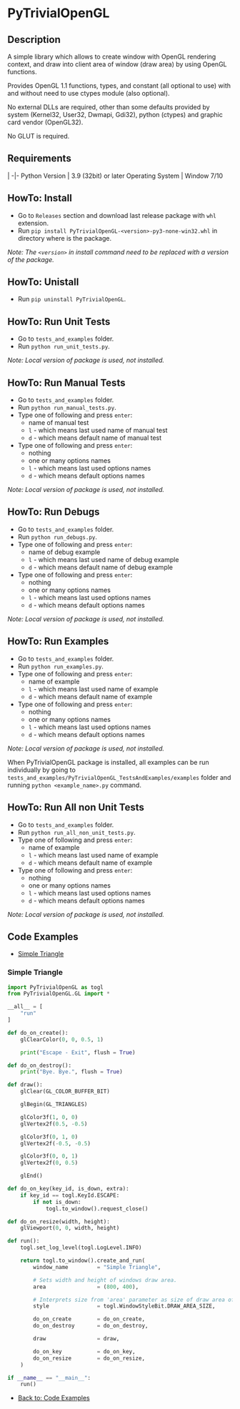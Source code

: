 # PyTrivialOpenGL
## Description

A simple library which allows to create window with OpenGL rendering context, 
and draw into client area of window (draw area) by using OpenGL functions.

Provides OpenGL 1.1 functions, types, and constant (all optional to use) with and without need to use ctypes module (also optional).

No external DLLs are required, other than some defaults provided by system (Kernel32, User32, Dwmapi, Gdi32), python (ctypes) and graphic card vendor (OpenGL32).

No GLUT is required.

## Requirements

|
-|-
Python Version | 3.9 (32bit) or later
Operating System | Window 7/10 

## HowTo: Install
- Go to `Releases` section and download last release package with `whl` extension. 
- Run `pip install PyTrivialOpenGL-<version>-py3-none-win32.whl` in directory where is the package.

*Note: The `<version>` in install command need to be replaced with a version of the package.*

## HowTo: Unistall

- Run `pip uninstall PyTrivialOpenGL`.

## HowTo: Run Unit Tests

- Go to `tests_and_examples` folder.
- Run `python run_unit_tests.py`.

*Note: Local version of package is used, not installed.*

## HowTo: Run Manual Tests

- Go to `tests_and_examples` folder.
- Run `python run_manual_tests.py`.
- Type one of following and press `enter`:
    - name of manual test
    - `l` - which means last used name of manual test
    - `d` - which means default name of manual test
- Type one of following and press `enter`:
    - nothing
    - one or many options names
    - `l` - which means last used options names
    - `d` - which means default options names

*Note: Local version of package is used, not installed.*

## HowTo: Run Debugs

- Go to `tests_and_examples` folder.
- Run `python run_debugs.py`.
- Type one of following and press `enter`:
    - name of debug example
    - `l` - which means last used name of debug example
    - `d` - which means default name of debug example
- Type one of following and press `enter`:
    - nothing
    - one or many options names
    - `l` - which means last used options names
    - `d` - which means default options names

*Note: Local version of package is used, not installed.*

## HowTo: Run Examples

- Go to `tests_and_examples` folder.
- Run `python run_examples.py`.
- Type one of following and press `enter`:
    - name of example
    - `l` - which means last used name of example
    - `d` - which means default name of example
- Type one of following and press `enter`:
    - nothing
    - one or many options names
    - `l` - which means last used options names
    - `d` - which means default options names

*Note: Local version of package is used, not installed.*

When PyTrivialOpenGL package is installed, all examples can be run individually by going to `tests_and_examples/PyTrivialOpenGL_TestsAndExamples/examples` folder and running `python <example_name>.py` command.

## HowTo: Run All non Unit Tests

- Go to `tests_and_examples` folder.
- Run `python run_all_non_unit_tests.py`.
- Type one of following and press `enter`:
    - name of example
    - `l` - which means last used name of example
    - `d` - which means default name of example
- Type one of following and press `enter`:
    - nothing
    - one or many options names
    - `l` - which means last used options names
    - `d` - which means default options names

*Note: Local version of package is used, not installed.*

## Code Examples
- [Simple Triangle](#simple-triangle)

### Simple Triangle
```python
import PyTrivialOpenGL as togl
from PyTrivialOpenGL.GL import *

__all__ = [
    "run"
]

def do_on_create():
    glClearColor(0, 0, 0.5, 1)

    print("Escape - Exit", flush = True)

def do_on_destroy():
    print("Bye. Bye.", flush = True)

def draw():
    glClear(GL_COLOR_BUFFER_BIT)

    glBegin(GL_TRIANGLES)

    glColor3f(1, 0, 0)
    glVertex2f(0.5, -0.5)

    glColor3f(0, 1, 0)
    glVertex2f(-0.5, -0.5)

    glColor3f(0, 0, 1)
    glVertex2f(0, 0.5)

    glEnd()

def do_on_key(key_id, is_down, extra):
    if key_id == togl.KeyId.ESCAPE:
        if not is_down:
            togl.to_window().request_close()

def do_on_resize(width, height):
    glViewport(0, 0, width, height)

def run():
    togl.set_log_level(togl.LogLevel.INFO)

    return togl.to_window().create_and_run(
        window_name         = "Simple Triangle",

        # Sets width and height of windows draw area.
        area                = (800, 400),

        # Interprets size from 'area' parameter as size of draw area of window.
        style               = togl.WindowStyleBit.DRAW_AREA_SIZE,

        do_on_create        = do_on_create,
        do_on_destroy       = do_on_destroy,

        draw                = draw,

        do_on_key           = do_on_key,
        do_on_resize        = do_on_resize,
    )

if __name__ == "__main__":
    run()
```
- [Back to: Code Examples](#code-examples)